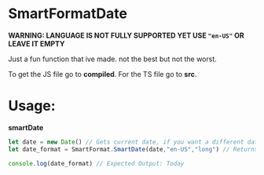 # SmartFormatDate

**WARNING: LANGUAGE IS NOT FULLY SUPPORTED YET USE ``` "en-US" ``` OR LEAVE IT EMPTY**

Just a fun function that ive made.
not the best but not the worst.

To get the JS file go to **compiled**.
For the TS file go to **src**.

# Usage:

**smartDate**

```javascript
let date = new Date() // Gets current date, if you want a different date then put an string. Example: Date("2023-1-1")
let date_format = SmartFormat.SmartDate(date,"en-US","long") // Returns a string

console.log(date_format) // Expected Output: Today
```
